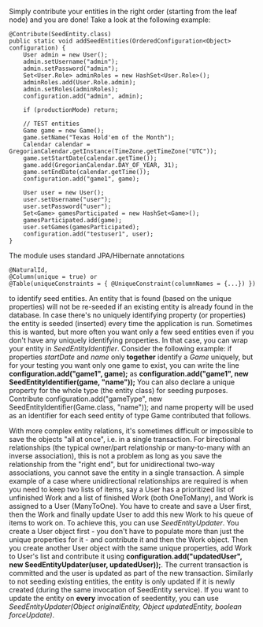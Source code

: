 Simply contribute your entities in the right order (starting from the leaf node) and you are done! Take a look at the following example:

	@Contribute(SeedEntity.class)
	public static void addSeedEntities(OrderedConfiguration<Object> configuration) {
		User admin = new User();
		admin.setUsername("admin");
		admin.setPassword("admin");
		Set<User.Role> adminRoles = new HashSet<User.Role>();
		adminRoles.add(User.Role.admin);
		admin.setRoles(adminRoles);
		configuration.add("admin", admin);

		if (productionMode) return;

		// TEST entities
		Game game = new Game();
		game.setName("Texas Hold'em of the Month");
		Calendar calendar = GregorianCalendar.getInstance(TimeZone.getTimeZone("UTC"));
		game.setStartDate(calendar.getTime());
		game.add(GregorianCalendar.DAY_OF_YEAR, 31);
		game.setEndDate(calendar.getTime());
		configuration.add("game1", game);

		User user = new User();
		user.setUsername("user");
		user.setPassword("user");
		Set<Game> gamesParticipated = new HashSet<Game>();
		gamesParticipated.add(game);
		user.setGames(gamesParticipated);
		configuration.add("testuser1", user);
	}

The module uses standard JPA/Hibernate annotations

	@NaturalId, 
	@Column(unique = true) or 
	@Table(uniqueConstraints = { @UniqueConstraint(columnNames = {...}) }) 

to identify seed entities. An entity that is found (based on the unique properties) will not be re-seeded if an existing entity is already found in the database. In case there's no uniquely identifying property (or properties) the entity is seeded (inserted) every time the application is run. Sometimes this is wanted, but more often you want only a few seed entities even if you don't have any uniquely identifying properties. In that case, you can wrap your entity in *SeedEntityIdentifier*. Consider the following example: if properties *startDate* and *name* only **together** identify a *Game* uniquely, but for your testing you want only one game to exist, you can write the line **configuration.add("game1", game);** as **configuration.add("game1", new SeedEntityIdentifier(game, "name"));** You can also declare a unique property for the whole type (the entity class) for seeding purposes. Contribute configuration.add("gameType", new SeedEntityIdentifier(Game.class, "name")); and name property will be used as an identifier for each seed entity of type Game contributed that follows.

With more complex entity relations, it's sometimes difficult or impossible to save the objects "all at once", i.e. in a single transaction. For birectional relationships (the typical owner/part relationship or many-to-many with an inverse association), this is not a problem as long as you save the relationship from the "right end", but for unidirectional two-way associations, you cannot save the entity in a single transaction. A simple example of a case where unidirectional relationships are required is when you need to keep two lists of items, say a User has a prioritized list of unfinished Work and a list of finished Work (both OneToMany), and Work is assigned to a User (ManyToOne). You have to create and save a User first, then the Work and finally update User to add this new Work to his queue of items to work on. To achieve this, you can use *SeedEntityUpdater*. You create a User object first - you don't have to populate more than just the unique properties for it - and contribute it and then the Work object. Then you create another User object with the same unique properties, add Work to User's list and contribute it using **configuration.add("updatedUser", new SeedEntityUpdater(user, updatedUser));**. The current transaction is committed and the user is updated as part of the new transaction. Similarly to not seeding existing entities, the entity is only updated if it is newly created (during the same invocation of SeedEntity service). If you want to update the entity on **every** invocation of seedentity, you can use *SeedEntityUpdater(Object originalEntity, Object updatedEntity, boolean forceUpdate)*.